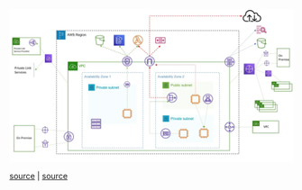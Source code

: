 ![VPC](../Assets/vpc.webp "vpc")

[source](https://viblo.asia/p/tim-hieu-ve-aws-phan-1-vpc-virtual-private-cloud-924lJGv05PM) |
[source](https://docs.aws.amazon.com/vpc/latest/userguide/what-is-amazon-vpc.html)
